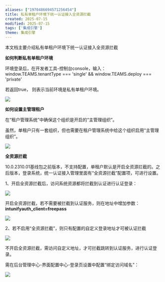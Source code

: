 ```yaml
---
aliases: ["1970486694571256454"]
title: 私有单租户环境下统一认证接入全资源拦截
created: 2025-07-15
modified: 2025-07-15
tags: ['集成引擎']
theme: 集成引擎
---
```


本文档主要介绍私有单租户环境下统一认证接入全资源拦截

**如何判断私有单租户环境**

环境登录后，在开发者工具-控制台console，输入：window.TEAMS.tenantType === 'single' && window.TEAMS.deploy === 'private'

若返回true， 则表示当前环境是私有单租户环境。

![](27898ac89bf3e1e544ee409999a62899.jpg)

**如何设置主管理租户**

在“租户管理系统”中确保这个组织是开启的“主管理组织”。

虽然，单租户只有一套组织，但也需要在租户管理系统中给这个组织启用“主管理组织”。

![](97e7fa027d3a7c639cc87b3c420866ce.jpg)

**全资源拦截**

10.0.2310.01基线包之前版本，不支持配置，单租户默认是开启全资源拦截的。之后版本，登录系统，统一认证接入管理里面有“全资源拦截”配置项，可进行设置。

1、开启全资源拦截后，访问系统资源都将拦截到认证进行认证登录：

![](51aaf3a2759df7f60cfc82ef35c9a15e.jpg)

开启全资源拦截，若不需要被拦截到认证服务，则在地址中增加参数：**intunifyauth\_client=freepass**

![](b2e235e0413dae1d29da26a36cab2737.jpg)

2、若不启用“全资源拦截”，则只有配置的自定义登录地址才可被认证拦截

![](0308cbb9cd3d021b1ea0a52b515ffc05.jpg)

不开启全资源拦截，需访问自定义地址，才可拦截跳转到认证服务，进行认证登录。

需在后台管理中心-界面配置中心-登录页设置中配置“绑定访问域名”：

![](13a1415e0bd1642d9e16a3fb1d6796cd.jpg)
